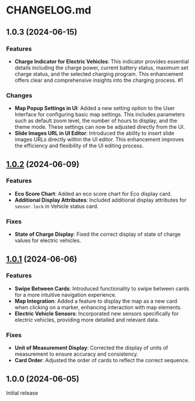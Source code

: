 # CHANGELOG.md

## 1.0.3 (2024-06-15)

### Features

- **Charge Indicator for Electric Vehicles**: This indicator provides essential details including the charge power, current battery status, maximum set charge status, and the selected charging program. This enhancement offers clear and comprehensive insights into the charging process. #1

### Changes

- **Map Popup Settings in UI**: Added a new setting option to the User Interface for configuring basic map settings. This includes parameters such as default zoom level, the number of hours to display, and the theme mode. These settings can now be adjusted directly from the UI.
- **Slide Images URL in UI Editor**: Introduced the ability to insert slide images URLs directly within the UI editor. This enhancement improves the efficiency and flexibility of the UI editing process.

## [1.0.2](https://github.com/ngocjohn/vehicle-info-card/releases/tag/v1.0.2) (2024-06-09)

### Features

- **Eco Score Chart**: Added an eco score chart for Eco display card.
- **Additional Display Attributes**: Included additional display attributes for `sensor.lock` in Vehicle status card.

### Fixes

- **State of Charge Display**: Fixed the correct display of state of charge values for electric vehicles.

## [1.0.1](https://github.com/ngocjohn/vehicle-info-card/releases/tag/v1.0.1) (2024-06-06)

### Features

- **Swipe Between Cards**: Introduced functionality to swipe between cards for a more intuitive navigation experience.
- **Map Integration**: Added a feature to display the map as a new card when clicking on a marker, enhancing interaction with map elements.
- **Electric Vehicle Sensors**: Incorporated new sensors specifically for electric vehicles, providing more detailed and relevant data.

### Fixes

- **Unit of Measurement Display**: Corrected the display of units of measurement to ensure accuracy and consistency.
- **Card Order**: Adjusted the order of cards to reflect the correct sequence.

## 1.0.0 (2024-06-05)

Initial release
